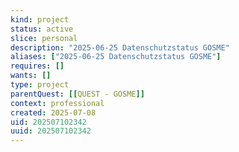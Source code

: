```yaml
---
kind: project
status: active
slice: personal
description: "2025-06-25 Datenschutzstatus GOSME"
aliases: ["2025-06-25 Datenschutzstatus GOSME"]
requires: []
wants: []
type: project
parentQuest: [[QUEST - GOSME]]
context: professional
created: 2025-07-08
uid: 202507102342
uuid: 202507102342
---
```

